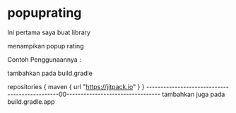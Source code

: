 # popuprating

Ini pertama saya buat library 

menampikan popup rating

Contoh Penggunaannya :

tambahkan pada build.gradle

repositories {
    maven { url "https://jitpack.io" }
}
-----------------------------------------------00---------------------------------
tambahkan juga pada build.gradle.app




